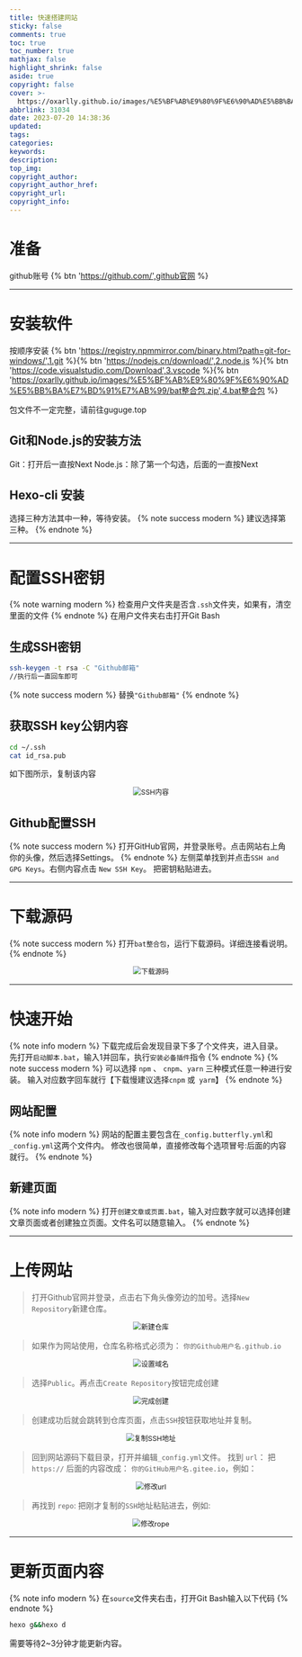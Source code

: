 ```yaml
---
title: 快速搭建网站
sticky: false
comments: true
toc: true
toc_number: true
mathjax: false
highlight_shrink: false
aside: true
copyright: false
cover: >-
  https://oxarlly.github.io/images/%E5%BF%AB%E9%80%9F%E6%90%AD%E5%BB%BA%E7%BD%91%E7%AB%99/th.jpg
abbrlink: 31034
date: 2023-07-20 14:38:36
updated:
tags:
categories:
keywords:
description:
top_img:
copyright_author:
copyright_author_href:
copyright_url:
copyright_info:
---
```


# 准备

github账号
{% btn 'https://github.com/',github官网 %}

***

# 安装软件

按顺序安装
{% btn 'https://registry.npmmirror.com/binary.html?path=git-for-windows/',1.git %}{% btn 'https://nodejs.cn/download/',2.node.js %}{% btn 'https://code.visualstudio.com/Download',3.vscode %}{% btn 'https://oxarlly.github.io/images/%E5%BF%AB%E9%80%9F%E6%90%AD%E5%BB%BA%E7%BD%91%E7%AB%99/bat整合包.zip',4.bat整合包 %}



包文件不一定完整，请前往guguge.top

## Git和Node.js的安装方法

Git：打开后一直按Next
Node.js：除了第一个勾选，后面的一直按Next

## Hexo-cli 安装

选择三种方法其中一种，等待安装。
{% note success modern %}
建议选择第三种。
{% endnote %}

***

# 配置SSH密钥

{% note warning modern %}
检查用户文件夹是否含```.ssh```文件夹，如果有，清空里面的文件
{% endnote %}
在用户文件夹右击打开Git Bash

## 生成SSH密钥

```bash
ssh-keygen -t rsa -C "Github邮箱"
//执行后一直回车即可
```

{% note success modern %}
替换```"Github邮箱"```
{% endnote %}

## 获取SSH key公钥内容

```bash
cd ~/.ssh
cat id_rsa.pub
```

如下图所示，复制该内容

<div align="center"><img src="/images/快速搭建网站/1.png" style="zoom:88%" alt="SSH内容"></div>

## Github配置SSH

{% note success modern %}
打开GitHub官网，并登录账号。点击网站右上角你的头像，然后选择Settings。
{% endnote %}
左侧菜单找到并点击```SSH and GPG Keys```。右侧内容点击 ```New SSH Key```。
把密钥粘贴进去。

***

# 下载源码

{% note success modern %}
打开```bat整合包```，运行下载源码。详细连接看说明。
{% endnote %}

<div align="center"><img src="/images/快速搭建网站/2.jpg" style="zoom:88%" alt="下载源码"></div>

***

# 快速开始

{% note info modern %}
下载完成后会发现目录下多了个文件夹，进入目录。
先打开```启动脚本.bat```，输入1并回车，执行```安装必备插件```指令
{% endnote %}
{% note success modern %}
可以选择 ```npm``` 、 ```cnpm```、```yarn``` 三种模式任意一种进行安装。
输入对应数字回车就行【下载慢建议选择```cnpm``` 或``` yarm```】
{% endnote %}

## 网站配置

{% note info modern %}
网站的配置主要包含在```_config.butterfly.yml```和```_config.yml```这两个文件内。
修改也很简单，直接修改每个选项冒号:后面的内容就行。
{% endnote %}

## 新建页面

{% note info modern %}
打开```创建文章或页面.bat```，输入对应数字就可以选择创建文章页面或者创建独立页面。文件名可以随意输入。
{% endnote %}

***

# 上传网站

> 打开Github官网并登录，点击右下角头像旁边的加号。选择```New Repository```新建仓库。

<div align="center"><img src="https://oxarlly.github.io/images/快速搭建网站/3.jpg" style="zoom:88%" alt="新建仓库"></div>

> 如果作为网站使用，仓库名称格式必须为： ```你的Github用户名.github.io```

<div align="center"><img src="https://oxarlly.github.io/images/快速搭建网站/4.jpg" style="zoom:88%" alt="设置域名"></div>

> 选择```Public```。再点击```Create Repository```按钮完成创建

<div align="center"><img src="https://oxarlly.github.io/images/快速搭建网站/5.jpg" style="zoom:88%" alt="完成创建"></div>

> 创建成功后就会跳转到仓库页面，点击```SSH```按钮获取地址并复制。

<div align="center"><img src="https://oxarlly.github.io/images/快速搭建网站/6.jpg" style="zoom:88%" alt="复制SSH地址"></div>

> 回到网站源码下载目录，打开并编辑```_config.yml```文件。
> 找到 ```url```： 把 ```https://``` 后面的内容改成： ```你的GitHub用户名.gitee.io```，例如：

<div align="center"><img src="https://oxarlly.github.io/images/快速搭建网站/7.jpg" style="zoom:88%" alt="修改url"></div>

> 再找到 ```repo```: 把刚才复制的```SSH```地址粘贴进去，例如:

<div align="center"><img src="https://oxarlly.github.io/images/快速搭建网站/8.jpg" style="zoom:88%" alt="修改rope"></div>

***

# 更新页面内容

{% note info modern %}
在```source```文件夹右击，打开Git Bash输入以下代码
{% endnote %}

```bash
hexo g&&hexo d
```

需要等待2~3分钟才能更新内容。